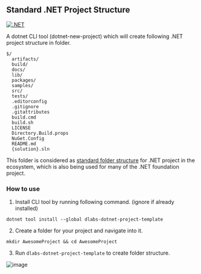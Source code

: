 ## Standard .NET Project Structure

[![.NET](https://github.com/MCCshreyas/Project/actions/workflows/dotnet.yml/badge.svg)](https://github.com/MCCshreyas/Project/actions/workflows/dotnet.yml)

A dotnet CLI tool (dotnet-new-project) which will create following .NET project structure in folder.

```
$/
  artifacts/
  build/
  docs/
  lib/
  packages/
  samples/
  src/
  tests/
  .editorconfig
  .gitignore
  .gitattributes
  build.cmd
  build.sh
  LICENSE
  Directory.Build.props
  NuGet.Config
  README.md
  {solution}.sln
```

This folder is considered as [standard folder structure](https://gist.github.com/davidfowl/ed7564297c61fe9ab814) for .NET project in the ecosystem, which is also being used for many of the .NET foundation project.

### How to use

1. Install CLI tool by running following command. (ignore if already installed)
```
dotnet tool install --global dlabs-dotnet-project-template
```

2. Create a folder for your project and navigate into it. 
```
mkdir AwesomeProject && cd AwesomeProject
```
3. Run `dlabs-dotnet-project-template` to create folder structure. 

![image](https://user-images.githubusercontent.com/17148381/116717555-a201ad80-a9f6-11eb-8602-f7e192903fad.png)

